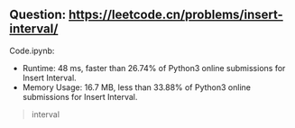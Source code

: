 ## Question: https://leetcode.cn/problems/insert-interval/

Code.ipynb:
* Runtime: 48 ms, faster than 26.74% of Python3 online submissions for Insert Interval.
* Memory Usage: 16.7 MB, less than 33.88% of Python3 online submissions for Insert Interval.
> interval

